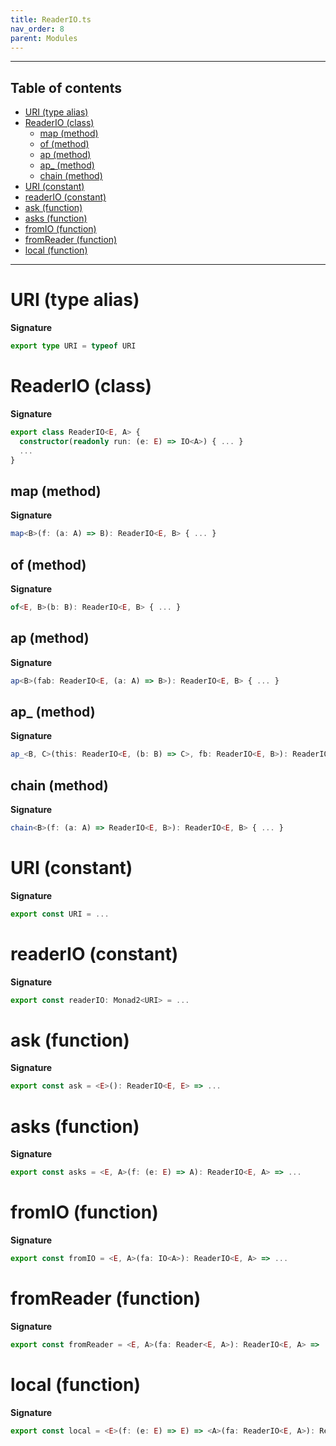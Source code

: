 ```yaml
---
title: ReaderIO.ts
nav_order: 8
parent: Modules
---
```


---

<h2 class="text-delta">Table of contents</h2>

- [URI (type alias)](#uri-type-alias)
- [ReaderIO (class)](#readerio-class)
  - [map (method)](#map-method)
  - [of (method)](#of-method)
  - [ap (method)](#ap-method)
  - [ap\_ (method)](#ap_-method)
  - [chain (method)](#chain-method)
- [URI (constant)](#uri-constant)
- [readerIO (constant)](#readerio-constant)
- [ask (function)](#ask-function)
- [asks (function)](#asks-function)
- [fromIO (function)](#fromio-function)
- [fromReader (function)](#fromreader-function)
- [local (function)](#local-function)

---

# URI (type alias)

**Signature**

```ts
export type URI = typeof URI
```

# ReaderIO (class)

**Signature**

```ts
export class ReaderIO<E, A> {
  constructor(readonly run: (e: E) => IO<A>) { ... }
  ...
}
```

## map (method)

**Signature**

```ts
map<B>(f: (a: A) => B): ReaderIO<E, B> { ... }
```

## of (method)

**Signature**

```ts
of<E, B>(b: B): ReaderIO<E, B> { ... }
```

## ap (method)

**Signature**

```ts
ap<B>(fab: ReaderIO<E, (a: A) => B>): ReaderIO<E, B> { ... }
```

## ap\_ (method)

**Signature**

```ts
ap_<B, C>(this: ReaderIO<E, (b: B) => C>, fb: ReaderIO<E, B>): ReaderIO<E, C> { ... }
```

## chain (method)

**Signature**

```ts
chain<B>(f: (a: A) => ReaderIO<E, B>): ReaderIO<E, B> { ... }
```

# URI (constant)

**Signature**

```ts
export const URI = ...
```

# readerIO (constant)

**Signature**

```ts
export const readerIO: Monad2<URI> = ...
```

# ask (function)

**Signature**

```ts
export const ask = <E>(): ReaderIO<E, E> => ...
```

# asks (function)

**Signature**

```ts
export const asks = <E, A>(f: (e: E) => A): ReaderIO<E, A> => ...
```

# fromIO (function)

**Signature**

```ts
export const fromIO = <E, A>(fa: IO<A>): ReaderIO<E, A> => ...
```

# fromReader (function)

**Signature**

```ts
export const fromReader = <E, A>(fa: Reader<E, A>): ReaderIO<E, A> => ...
```

# local (function)

**Signature**

```ts
export const local = <E>(f: (e: E) => E) => <A>(fa: ReaderIO<E, A>): ReaderIO<E, A> => ...
```
